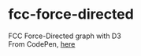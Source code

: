 # fcc-force-directed
FCC Force-Directed graph with D3  
From CodePen, [here](http://codepen.io/DuckyDisciple/pen/QNvPvM)
